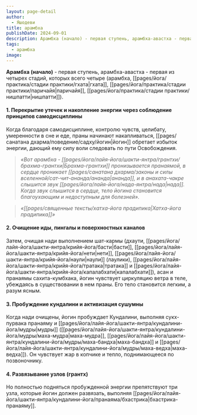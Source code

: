 ```yaml
---
layout: page-detail
author:
  - Яшодеви
title: арамбха
publishDate: 2024-09-01
description: Арамбха (начало) - первая ступень, арамбха-авастха - первая из четырех стадий, которых всего четыре (арамбха, гхата, паричайя, нишпатти).
tags:
  - арамбха
image:
---
```

**Арамбха (начало)** - первая ступень, арамбха-авастха - первая из четырех стадий, которых всего четыре (арамбха, [[pages/йога/практика/стадии практики/гхата|гхата]], [[pages/йога/практика/стадии практики/паричайя|паричайя]], [[pages/йога/практика/стадии практики/нишпатти|нишпатти]]).
#### 1. Перекрытие утечек и накопление энергии через соблюдение принципов самодисциплины 
Когда благодаря самодисциплине, контролю чувств, целибату, умеренности в сне и еде, праны начинают накапливаться, [[pages/санатана дхарма/поведение/садху/йогин|йогин]] обретает избыток энергии, дающий ему силу воли следовать по пути Освобождения. 
>*«Вот арамбха - [[pages/йога/лайя-йога/шакти-янтра/грантхи/брахма-грантхи|Брахма-грантхи]] пронизывается пранаямой, в сердце проникает [[pages/санатана дхарма/законы и силы вселенной/сат-чит-ананда/ананда|ананда]], и в анахата-чакре слышится звук [[pages/йога/лайя-йога/нада-янтра/нада|нада]].  Когда звук слышится в сердце, тело йогина становится благоухающим и недоступным для болезней».* 
 
>*«[[pages/священные тексты/хатха-йога прадипика|Хатха-йога прадипика]]»* 
#### 2. Очищение иды, пингалы и поверхностных каналов 
Затем, очищая нади выполнением шат-кармы (дхаути, [[pages/йога/лайя-йога/шакти-янтра/крийя-йога/басти|басти]], [[pages/йога/лайя-йога/шакти-янтра/крийя-йога/нети|нети]], [[pages/йога/лайя-йога/шакти-янтра/крийя-йога/наули|наули]] (лаулики), [[pages/йога/лайя-йога/шакти-янтра/крийя-йога/тратака|тратака]] и [[pages/йога/лайя-йога/шакти-янтра/крийя-йога/капалабхати|капалабхати]]), асан и пранаямы сахита-кумбхака, йогин чувствует циркуляцию ветра в теле, убеждаясь в существовании в нем праны. Его тело становится легким, а разум ясным. 
#### 3. Пробуждение кундалини и активизация сушумны 
Когда нади очищены, йогин пробуждает Кундалини, выполняя сукх-пурвака пранаяму и [[pages/йога/лайя-йога/шакти-янтра/кундалини-йога/мудры|мудры]] ([[pages/йога/лайя-йога/шакти-янтра/кундалини-йога/мудры/маха-мудра|маха-мудра]], [[pages/йога/лайя-йога/шакти-янтра/кундалини-йога/мудры/маха-бандха|маха-бандха]] и [[pages/йога/лайя-йога/шакти-янтра/кундалини-йога/мудры/маха-ведха|маха-ведха]]). Он чувствует жар в копчике и тепло, поднимающееся по позвоночнику. 
#### 4. Развязывание узлов (грантх) 
Но полностью подняться пробужденной энергии препятствуют три узла, которые йогин должен развязать, выполняя [[pages/йога/лайя-йога/шакти-янтра/кундалини-йога/пранаяма/бхастрика|бхастрика-пранаяму]]. 

